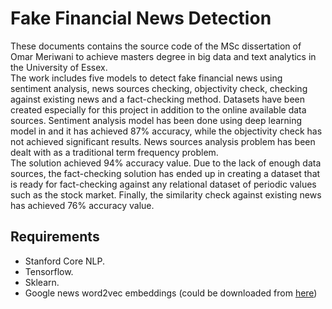 # Fake Financial News Detection
These documents contains the source code of the MSc dissertation of Omar Meriwani to achieve masters degree in big data and text analytics in the University of Essex. <br /> 
The work includes five models to detect fake financial news using sentiment analysis, news sources checking, objectivity check, checking against existing news and a fact-checking method. Datasets have been created especially for this project in addition to the online available data sources. Sentiment analysis model has been done using deep learning model in and it has achieved 87% accuracy, while the objectivity check has not achieved significant results. News sources analysis problem has been dealt with as a traditional term frequency problem. <br /> 
The solution achieved 94% accuracy value. Due to the lack of enough data sources, the fact-checking solution has ended up in creating a dataset that is ready for fact-checking against any relational dataset of periodic values such as the stock market. Finally, the similarity check against existing news has achieved 76% accuracy value.<br /> 
## Requirements
* Stanford Core NLP.
* Tensorflow.
* Sklearn.
* Google news word2vec embeddings (could be downloaded from [here](https://github.com/mmihaltz/word2vec-GoogleNews-vectors))
